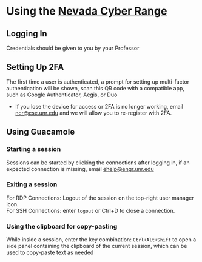 # Using the [Nevada Cyber Range](https://ncr.cse.unr.edu)

## Logging In
Credentials should be given to you by your Professor

## Setting Up 2FA
The first time a user is authenticated, a prompt for setting up multi-factor authentication will be shown, scan this QR code with a compatible app, such as Google Authenticator, Aegis, or Duo
 - If you lose the device for access or 2FA is no longer working, email ncr@cse.unr.edu and we will allow you to re-register with 2FA.

## Using Guacamole
### Starting a session
Sessions can be started by clicking the connections after logging in, if an expected connection is missing, email ehelp@engr.unr.edu

### Exiting a session
For RDP Connections: Logout of the session on the top-right user manager icon. \
For SSH Connections: enter ```logout``` or Ctrl+D to close a connection.

### Using the clipboard for copy-pasting
While inside a session, enter the key combination: ```Ctrl+Alt+Shift``` to open a side panel containing the clipboard of the current session, which can be used to copy-paste text as needed

